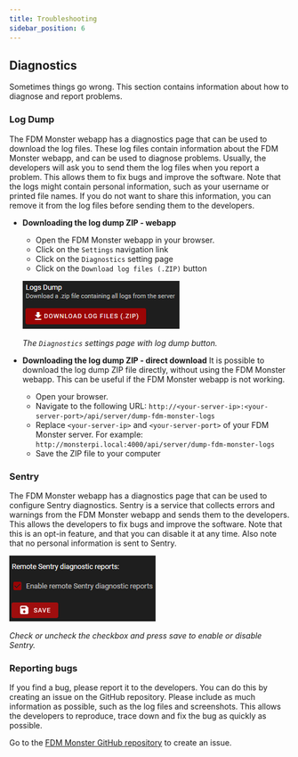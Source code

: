```yaml
---
title: Troubleshooting
sidebar_position: 6
---
```


## Diagnostics

Sometimes things go wrong. This section contains information about how to diagnose and report problems.

### Log Dump

The FDM Monster webapp has a diagnostics page that can be used to download the log files. These log files contain
information about the FDM Monster webapp, and can be used to diagnose problems. Usually, the developers will ask you
to send them the log files when you report a problem. This allows them to fix bugs and improve the software. Note that
the logs might contain personal information, such as your username or printed file names.
If you do not want to share this information, you can remove it from the log files before sending them to the developers.

- **Downloading the log dump ZIP - webapp**
  - Open the FDM Monster webapp in your browser.
  - Click on the `Settings` navigation link
  - Click on the `Diagnostics` setting page
  - Click on the `Download log files (.ZIP)` button

  ![downloading_log_dump.png](downloading_log_dump.png)
  
  _The `Diagnostics` settings page with log dump button._

- **Downloading the log dump ZIP - direct download**
It is possible to download the log dump ZIP file directly, without using the FDM Monster webapp. This can be useful if
the FDM Monster webapp is not working.
  - Open your browser.
  - Navigate to the following URL: `http://<your-server-ip>:<your-server-port>/api/server/dump-fdm-monster-logs`
  - Replace `<your-server-ip>` and `<your-server-port>` of your FDM Monster server. For example: `http://monsterpi.local:4000/api/server/dump-fdm-monster-logs`
  - Save the ZIP file to your computer

### Sentry

The FDM Monster webapp has a diagnostics page that can be used to configure Sentry diagnostics.
Sentry is a service that collects errors and warnings from the FDM Monster webapp and sends them to the developers.
This allows the developers to fix bugs and improve the software. Note that this is an opt-in feature, and that
you can disable it at any time. Also note that no personal information is sent to Sentry.

![img.png](sentry_toggle.png)

_Check or uncheck the checkbox and press save to enable or disable Sentry._

### Reporting bugs

If you find a bug, please report it to the developers. You can do this by creating an issue on the GitHub repository.
Please include as much information as possible, such as the log files and screenshots. This allows the developers to
reproduce, trace down and fix the bug as quickly as possible.

Go to the [FDM Monster GitHub repository](https://github.com/fdm-monster/fdm-monster/issues) to create an issue.
